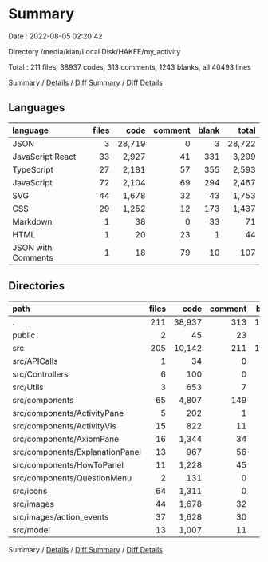 # Summary

Date : 2022-08-05 02:20:42

Directory /media/kian/Local Disk/HAKEE/my_activity

Total : 211 files,  38937 codes, 313 comments, 1243 blanks, all 40493 lines

Summary / [Details](details.md) / [Diff Summary](diff.md) / [Diff Details](diff-details.md)

## Languages
| language | files | code | comment | blank | total |
| :--- | ---: | ---: | ---: | ---: | ---: |
| JSON | 3 | 28,719 | 0 | 3 | 28,722 |
| JavaScript React | 33 | 2,927 | 41 | 331 | 3,299 |
| TypeScript | 27 | 2,181 | 57 | 355 | 2,593 |
| JavaScript | 72 | 2,104 | 69 | 294 | 2,467 |
| SVG | 44 | 1,678 | 32 | 43 | 1,753 |
| CSS | 29 | 1,252 | 12 | 173 | 1,437 |
| Markdown | 1 | 38 | 0 | 33 | 71 |
| HTML | 1 | 20 | 23 | 1 | 44 |
| JSON with Comments | 1 | 18 | 79 | 10 | 107 |

## Directories
| path | files | code | comment | blank | total |
| :--- | ---: | ---: | ---: | ---: | ---: |
| . | 211 | 38,937 | 313 | 1,243 | 40,493 |
| public | 2 | 45 | 23 | 2 | 70 |
| src | 205 | 10,142 | 211 | 1,196 | 11,549 |
| src/APICalls | 1 | 34 | 0 | 7 | 41 |
| src/Controllers | 6 | 100 | 0 | 18 | 118 |
| src/Utils | 3 | 653 | 7 | 103 | 763 |
| src/components | 65 | 4,807 | 149 | 583 | 5,539 |
| src/components/ActivityPane | 5 | 202 | 1 | 27 | 230 |
| src/components/ActivityVis | 15 | 822 | 11 | 110 | 943 |
| src/components/AxiomPane | 16 | 1,344 | 34 | 141 | 1,519 |
| src/components/ExplanationPanel | 13 | 967 | 56 | 118 | 1,141 |
| src/components/HowToPanel | 11 | 1,228 | 45 | 146 | 1,419 |
| src/components/QuestionMenu | 2 | 131 | 0 | 24 | 155 |
| src/icons | 64 | 1,311 | 0 | 198 | 1,509 |
| src/images | 44 | 1,678 | 32 | 43 | 1,753 |
| src/images/action_events | 37 | 1,628 | 30 | 39 | 1,697 |
| src/model | 13 | 1,007 | 11 | 185 | 1,203 |

Summary / [Details](details.md) / [Diff Summary](diff.md) / [Diff Details](diff-details.md)